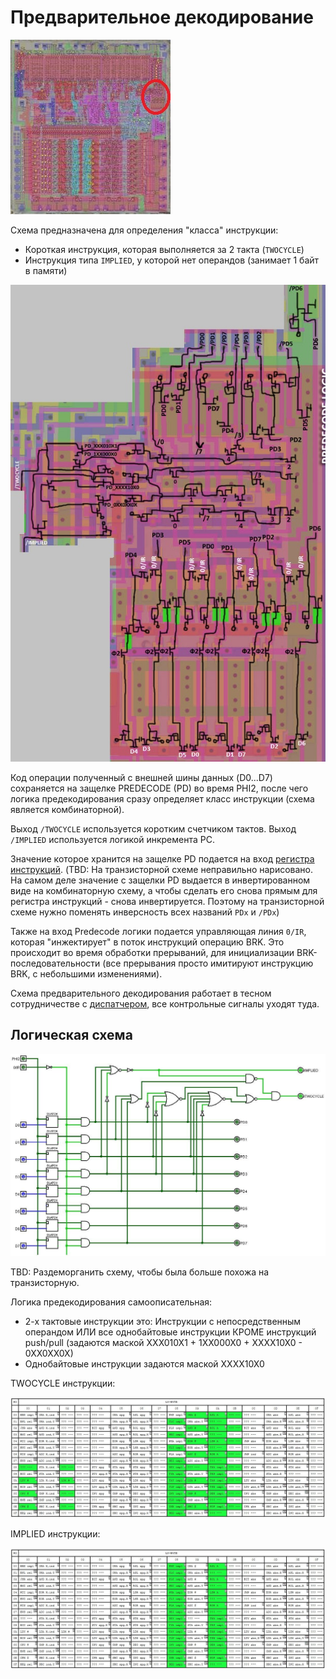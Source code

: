 # Предварительное декодирование

![6502_locator_predecode](/BreakingNESWiki/imgstore/6502_locator_predecode.jpg)

Схема предназначена для определения "класса" инструкции: 
- Короткая инструкция, которая выполняется за 2 такта (`TWOCYCLE`)
- Инструкция типа `IMPLIED`, у которой нет операндов (занимает 1 байт в памяти)

![predecode_tran](/BreakingNESWiki/imgstore/predecode_tran.jpg)

Код операции полученный с внешней шины данных (D0...D7) сохраняется на защелке PREDECODE (PD) во время PHI2, после чего логика предекодирования сразу определяет класс инструкции (схема является комбинаторной).

Выход `/TWOCYCLE` используется коротким счетчиком тактов. Выход `/IMPLIED` используется логикой инкремента PC.

Значение которое хранится на защелке PD подается на вход [регистра инструкций](ir.md). (TBD: На транзисторной схеме неправильно нарисовано. На самом деле значение с защелки PD выдается в инвертированном виде на комбинаторную схему, а чтобы сделать его снова прямым для регистра инструкций - снова инвертируется. Поэтому на транзисторной схеме нужно поменять инверсность всех названий `PDx` и `/PDx`)

Также на вход Predecode логики подается управляющая линия `0/IR`, которая "инжектирует" в поток инструкций операцию BRK. Это происходит во время обработки прерываний, для инициализации BRK-последовательности (все прерывания просто имитируют инструкцию BRK, с небольшими изменениями).

Схема предварительного декодирования работает в тесном сотрудничестве с [диспатчером](dispatch.md), все контрольные сигналы уходят туда.

## Логическая схема

![predecode_logic](/BreakingNESWiki/imgstore/predecode_logic.jpg)

TBD: Раздеморганить схему, чтобы была больше похожа на транзисторную.

Логика предекодирования самоописательная:
- 2-х тактовые инструкции это: Инструкции с непосредственным операндом ИЛИ все однобайтовые инструкции КРОМЕ инструкций push/pull (задаются маской XXX010X1 + 1XX000X0 + XXXX10X0 - 0XX0XX0X)
- Однобайтовые инструкции задаются маской XXXX10X0

TWOCYCLE инструкции:

![predecode_twocycle](/BreakingNESWiki/imgstore/predecode_twocycle.jpg)

IMPLIED инструкции:

![predecode_implied](/BreakingNESWiki/imgstore/predecode_implied.jpg)
